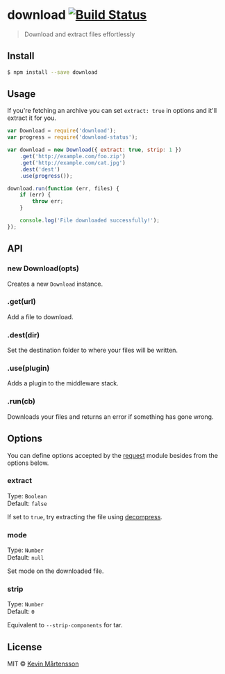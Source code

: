 # download [![Build Status](http://img.shields.io/travis/kevva/download.svg?style=flat)](https://travis-ci.org/kevva/download)

> Download and extract files effortlessly

## Install

```sh
$ npm install --save download
```

## Usage

If you're fetching an archive you can set `extract: true` in options and
it'll extract it for you.

```js
var Download = require('download');
var progress = require('download-status');

var download = new Download({ extract: true, strip: 1 })
    .get('http://example.com/foo.zip')
    .get('http://example.com/cat.jpg')
    .dest('dest')
    .use(progress());

download.run(function (err, files) {
    if (err) {
        throw err;
    }

    console.log('File downloaded successfully!');
});
```

## API

### new Download(opts)

Creates a new `Download` instance.

### .get(url)

Add a file to download.

### .dest(dir)

Set the destination folder to where your files will be written.

### .use(plugin)

Adds a plugin to the middleware stack.

### .run(cb)

Downloads your files and returns an error if something has gone wrong.

## Options

You can define options accepted by the [request](https://github.com/mikeal/request#requestoptions-callback) 
module besides from the options below.

### extract

Type: `Boolean`  
Default: `false`

If set to `true`, try extracting the file using [decompress](https://github.com/kevva/decompress/).

### mode

Type: `Number`  
Default: `null`

Set mode on the downloaded file.

### strip

Type: `Number`  
Default: `0`

Equivalent to `--strip-components` for tar.

## License

MIT © [Kevin Mårtensson](http://kevinmartensson.com)
